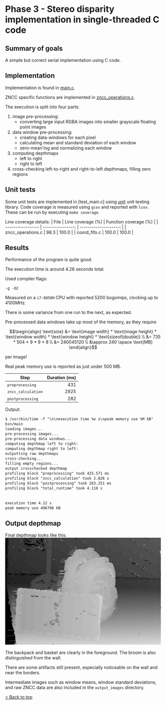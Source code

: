 # Phase 3 - Stereo disparity implementation in single-threaded C code

## Summary of goals
A simple but correct serial implementation using C code.

## Implementation

Implementation is found in [main.c](./main.c).

ZNCC specific functions are implemented in [zncc_operations.c](./zncc_operations.c).

The execution is split into four parts:
1. image pre-processing:
   - converting large input RGBA images into smaller grayscale floating point images
2. data window pre-processing:
   - creating data-windows for each pixel
   - calculating mean and standard deviation of each window
   - zero-mean'ing and normalizing each window
3. computing depthmaps
   - left to right
   - right to left
4. cross-checking left-to-right and right-to-left depthmaps, filling zero regions


## Unit tests
Some unit tests are implemented in [test_main.c] using [µnit](https://github.com/nemequ/munit) unit testing library. 
Code coverage is measured using `gcov` and reported with `lcov`. 
These can be run by executing `make coverage`.

Line coverage details:
| File              | Line coverage (%) | Function coverage (%) |
| ----------------- | ----------------: | --------------------: |
| zncc_operations.c |              98.3 |                 100.0 |
| coord_fifo.c      |             100.0 |                 100.0 |

## Results
Performance of the program is quite good.

The execution time is around 4.26 seconds total.

Used compiler flags:
```
-g -O2
```

Measured on a `i7-8850H` CPU with reported 5200 bogomips, clocking up to 4100MHz.

There is some variance from one run to the next, as expected.

Pre-processed data windows take up most of the memory, as they require
```math
\begin{align}
\text{size} &= \text{image width} * \text{image height} * \text{window width} * \text{window height} * \text{sizeof(double)} \\
&= 735 * 504 * 9 * 9 * 8 \\
&= 240045120 \\
&\approx 240 \space \text{MB}
\end{align}
```

per image!

Real peak memory use is reported as just under 500 MB.

| Step               | Duration (ms) |
| ------------------ | ------------: |
| `preprocessing`    |           431 |
| `zncc_calculation` |          2925 |
| `postprocessing`   |           282 |

Output:
```console
$ /usr/bin/time -f "\n\nexecution time %e s\npeak memory use %M kB" bin/main
loading images...
pre-processing images...
pre-processing data windows...
computing depthmap left to right:
computing depthmap right to left:
outputting raw depthmaps
cross-checking...
filling empty regions...
output crosschecked depthmap
profiling block "preprocessing" took 425.571 ms
profiling block "zncc_calculation" took 2.826 s
profiling block "postprocessing" took 263.251 ms
profiling block "total_runtime" took 4.118 s


execution time 4.12 s
peak memory use 496708 kB
```

## Output depthmap
Final depthmap looks like this:
![](./output_images/depthmap_cc.png)

The backpack and basket are clearly in the foreground.
The broom is also distinguished from the wall.

There are some artifacts still present, especially noticeable on the wall and near the borders.

Intermediate images such as window means, window standard deviations, and raw ZNCC data are also included in the `output_images` directory.

[< Back to top](../README.md)
